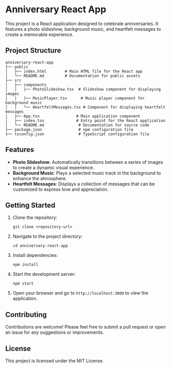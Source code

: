 # Anniversary React App

This project is a React application designed to celebrate anniversaries. It features a photo slideshow, background music, and heartfelt messages to create a memorable experience.

## Project Structure

```
anniversary-react-app
├── public
│   ├── index.html        # Main HTML file for the React app
│   └── README.md         # Documentation for public assets
├── src
│   ├── components
│   │   ├── PhotoSlideshow.tsx  # Slideshow component for displaying images
│   │   ├── MusicPlayer.tsx      # Music player component for background music
│   │   └── HeartfeltMessages.tsx # Component for displaying heartfelt messages
│   ├── App.tsx                # Main application component
│   ├── index.tsx              # Entry point for the React application
│   └── README.md               # Documentation for source code
├── package.json                # npm configuration file
├── tsconfig.json               # TypeScript configuration file
```

## Features

- **Photo Slideshow**: Automatically transitions between a series of images to create a dynamic visual experience.
- **Background Music**: Plays a selected music track in the background to enhance the atmosphere.
- **Heartfelt Messages**: Displays a collection of messages that can be customized to express love and appreciation.

## Getting Started

1. Clone the repository:
   ```
   git clone <repository-url>
   ```

2. Navigate to the project directory:
   ```
   cd anniversary-react-app
   ```

3. Install dependencies:
   ```
   npm install
   ```

4. Start the development server:
   ```
   npm start
   ```

5. Open your browser and go to `http://localhost:3000` to view the application.

## Contributing

Contributions are welcome! Please feel free to submit a pull request or open an issue for any suggestions or improvements.

## License

This project is licensed under the MIT License.